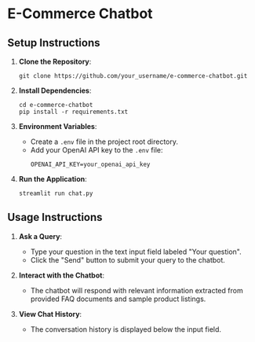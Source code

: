 # E-Commerce Chatbot


## Setup Instructions

1. **Clone the Repository**: 
    ```
    git clone https://github.com/your_username/e-commerce-chatbot.git
    ```

2. **Install Dependencies**: 
    ```
    cd e-commerce-chatbot
    pip install -r requirements.txt
    ```

3. **Environment Variables**:
    - Create a `.env` file in the project root directory.
    - Add your OpenAI API key to the `.env` file:
        ```
        OPENAI_API_KEY=your_openai_api_key
        ```

4. **Run the Application**:
    ```
    streamlit run chat.py
    ```



## Usage Instructions

1. **Ask a Query**:
    - Type your question in the text input field labeled "Your question".
    - Click the "Send" button to submit your query to the chatbot.

2. **Interact with the Chatbot**:
    - The chatbot will respond with relevant information extracted from provided FAQ documents and sample product listings.

3. **View Chat History**:
    - The conversation history is displayed below the input field.
